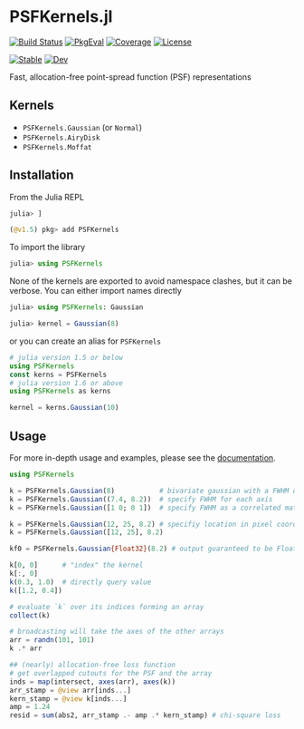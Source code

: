 # PSFKernels.jl

[![Build Status](https://github.com/juliaastro/PSFKernels.jl/workflows/CI/badge.svg)](https://github.com/juliaastro/PSFKernels.jl/actions)
[![PkgEval](https://juliaci.github.io/NanosoldierReports/pkgeval_badges/P/PSFKernels.svg)](https://juliaci.github.io/NanosoldierReports/pkgeval_badges/report.html)
[![Coverage](https://codecov.io/gh/juliaastro/PSFKernels.jl/branch/master/graph/badge.svg?branch=master)](https://codecov.io/gh/juliaastro/PSFKernels.jl)
[![License](https://img.shields.io/badge/License-MIT-yellow.svg)](https://opensource.org/licenses/MIT)

[![Stable](https://img.shields.io/badge/docs-stable-blue.svg)](https://juliaastro.github.io/PSFKernels.jl/stable)
[![Dev](https://img.shields.io/badge/docs-dev-blue.svg)](https://juliaastro.github.io/PSFKernels.jl/dev)

Fast, allocation-free point-spread function (PSF) representations

## Kernels

* `PSFKernels.Gaussian` (or `Normal`)
* `PSFKernels.AiryDisk`
* `PSFKernels.Moffat`

## Installation

From the Julia REPL

```julia
julia> ]

(@v1.5) pkg> add PSFKernels
```

To import the library

```julia
julia> using PSFKernels
```

None of the kernels are exported to avoid namespace clashes, but it can be verbose. You can either import names directly

```julia
julia> using PSFKernels: Gaussian

julia> kernel = Gaussian(8)
```

or you can create an alias for `PSFKernels`

```julia
# julia version 1.5 or below
using PSFKernels
const kerns = PSFKernels
# julia version 1.6 or above
using PSFKernels as kerns

kernel = kerns.Gaussian(10)
```

## Usage

For more in-depth usage and examples, please see the [documentation](https://juliaastro.github.io/PSFKernels.jl/dev/).

```julia
using PSFKernels

k = PSFKernels.Gaussian(8)           # bivariate gaussian with a FWHM of 8 pixels
k = PSFKernels.Gaussian((7.4, 8.2))  # specify FWHM for each axis
k = PSFKernels.Gaussian([1 0; 0 1])  # specify FWHM as a correlated matrix

k = PSFKernels.Gaussian(12, 25, 8.2) # specifiy location in pixel coordinates
k = PSFKernels.Gaussian([12, 25], 8.2)

kf0 = PSFKernels.Gaussian{Float32}(8.2) # output guaranteed to be Float32
```

```julia
k[0, 0]      # "index" the kernel
k[:, 0]
k(0.3, 1.0)  # directly query value
k([1.2, 0.4])

# evaluate `k` over its indices forming an array
collect(k)

# broadcasting will take the axes of the other arrays
arr = randn(101, 101)
k .* arr

## (nearly) allocation-free loss function
# get overlapped cutouts for the PSF and the array
inds = map(intersect, axes(arr), axes(k))
arr_stamp = @view arr[inds...]
kern_stamp = @view k[inds...]
amp = 1.24
resid = sum(abs2, arr_stamp .- amp .* kern_stamp) # chi-square loss
```
